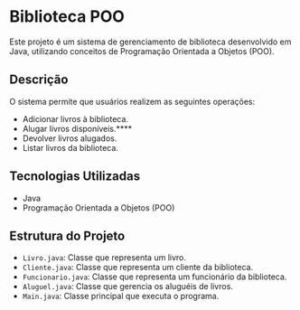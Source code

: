 # Biblioteca POO

Este projeto é um sistema de gerenciamento de biblioteca desenvolvido em Java, utilizando conceitos de Programação Orientada a Objetos (POO).

## Descrição

O sistema permite que usuários realizem as seguintes operações:
- Adicionar livros à biblioteca.
- Alugar livros disponíveis.****
- Devolver livros alugados.
- Listar livros da biblioteca.

## Tecnologias Utilizadas

- Java
- Programação Orientada a Objetos (POO)

## Estrutura do Projeto

- `Livro.java`: Classe que representa um livro.
- `Cliente.java`: Classe que representa um cliente da biblioteca.
- `Funcionario.java`: Classe que representa um funcionário da biblioteca.
- `Aluguel.java`: Classe que gerencia os aluguéis de livros.
- `Main.java`: Classe principal que executa o programa.
